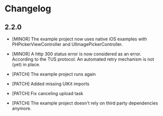 # Changelog

## 2.2.0

- [MINOR] The example project now uses native iOS examples with PHPickerViewController and UIImagePickerController.
- [MINOR] A http 300 status error is now considered as an error. According to the TUS protocol. An automated retry mechanism is not (yet) in place.

- [PATCH] The example project runs again
- [PATCH] Added missing UIKit imports 
- [PATCH] Fix canceling upload task
- [PATCH] The example project doesn't rely on third party dependencies anymore.

